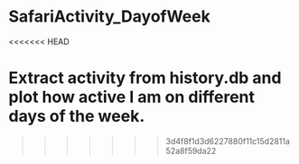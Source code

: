 # SafariActivity_DayofWeek
<<<<<<< HEAD

Extract activity from history.db and plot how active I am on different days of the week.
=======
>>>>>>> 3d4f8f1d3d6227880f11c15d2811a52a8f59da22
